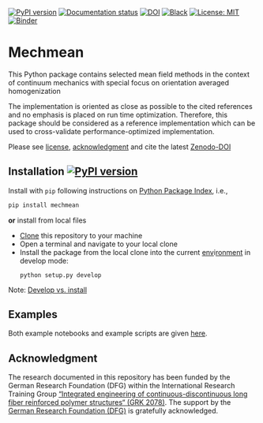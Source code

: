 [![PyPI version](https://badge.fury.io/py/mechmean.svg)][url_pypi_this_package]
[![Documentation status](https://readthedocs.org/projects/mechmean/badge/?version=latest)][url_read_the_docs_latext]
[![DOI](https://zenodo.org/badge/403947937.svg)][url_latest_doi]
[![Black](https://img.shields.io/badge/code%20style-black-000000.svg)](https://github.com/psf/black)
[![License: MIT](https://img.shields.io/badge/License-MIT-yellow.svg)](LICENSE)
[![Binder](https://mybinder.org/badge_logo.svg)](https://mybinder.org/v2/gh/JulianKarlBauer/mechmean/HEAD)



<!-- <p align="center">
  <a href="https://github.com/JulianKarlBauer/?">
  <img alt="PlanarFibers" src="logo/logo.png" width="20%">
  </a>
</p> -->

# Mechmean

This Python package contains selected mean field methods
in the context of continuum mechanics
with special focus on orientation averaged homogenization
<!--
and is utilied , e.g., in
```bibtex
@article{insertdoihere?,
	author = {Julian Karl Bauer and Thomas Böhlke},
	title ={On the dependence of orientation averaged mean field homogenization on planar fourth order fiber orientation tensors},
	journal = {?},
}
``` -->

The implementation is oriented as close as possible to the cited references
and no emphasis is placed on run time optimization.
Therefore, this package should be considered as a reference implementation
which can be used to cross-validate performance-optimized implementation.

Please see [license][url_license],
[acknowledgment](#acknowledgment)
and cite the latest [Zenodo-DOI][url_latest_doi]
<!-- and the [paper given above][url_article]. -->

## Installation [![PyPI version](https://badge.fury.io/py/mechkit.svg)][url_pypi_this_package]

Install with `pip` following instructions on [Python Package Index][url_pypi_this_package], i.e.,

```bash 
pip install mechmean
```

**or** install from local files

- [Clone][url_how_to_clone] this repository to your machine
- Open a terminal and navigate to your local clone
- Install the package from the local clone into the current [env][url_env_python]i[ronment][url_env_conda] in develop mode:
	```shell
	python setup.py develop
	```

Note: [Develop vs. install](https://stackoverflow.com/a/19048754/8935243)

## Examples

Both example notebooks and example scripts are given [here](examples/).

## Acknowledgment

The research documented in this repository has been funded by the German Research Foundation (DFG) within the
International Research Training Group [“Integrated engineering of continuous-discontinuous long fiber reinforced polymer structures“ (GRK 2078)][grk_website].
The support by the [German Research Foundation (DFG)][dfg_website] is gratefully acknowledged.

[grk_website]: https://www.grk2078.kit.edu/
[dfg_website]: https://www.dfg.de/

[url_license]: LICENSE
[url_latest_doi]: https://zenodo.org/badge/latestdoi/403947937
[url_article]: ??
[url_how_to_clone]: https://docs.github.com/en/repositories/creating-and-managing-repositories/cloning-a-repository

[url_env_python]: https://docs.python.org/3/tutorial/venv.html
[url_env_conda]: https://docs.conda.io/projects/conda/en/latest/user-guide/tasks/manage-environments.html

[url_read_the_docs_latext]: https://mechmean.readthedocs.io/en/latest/
[url_pypi_this_package]: https://pypi.org/project/mechmean/

<!-- https://jacobtomlinson.dev/posts/2020/versioning-and-formatting-your-python-code/ -->
